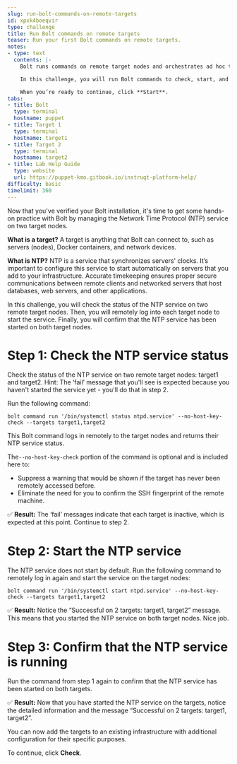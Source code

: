 ```yaml
---
slug: run-bolt-commands-on-remote-targets
id: xpxk4boeqvir
type: challenge
title: Run Bolt commands on remote targets
teaser: Run your first Bolt commands on remote targets.
notes:
- type: text
  contents: |-
    Bolt runs commands on remote target nodes and orchestrates ad hoc tasks across your server infrastructure.

    In this challenge, you will run Bolt commands to check, start, and verify the Network Time Protocol (NTP) service on two target nodes.

    When you’re ready to continue, click **Start**.
tabs:
- title: Bolt
  type: terminal
  hostname: puppet
- title: Target 1
  type: terminal
  hostname: target1
- title: Target 2
  type: terminal
  hostname: target2
- title: Lab Help Guide
  type: website
  url: https://puppet-kmo.gitbook.io/instruqt-platform-help/
difficulty: basic
timelimit: 360
---
```

Now that you've verified your Bolt installation, it's time to get some hands-on practice with Bolt by managing the Network Time Protocol (NTP) service on two target nodes.

**What is a target?**
A target is anything that Bolt can connect to, such as servers (nodes), Docker containers, and network devices.

**What is NTP?**
NTP is a service that synchronizes servers' clocks. It’s important to configure this service to start automatically on servers that you add to your infrastructure. Accurate timekeeping ensures proper secure communications between remote clients and networked servers that host databases, web servers, and other applications.

In this challenge, you will check the status of the NTP service on two remote target nodes. Then, you will remotely log into each target node to start the service. Finally, you will confirm that the NTP service has been started on both target nodes.

# Step 1: Check the NTP service status
Check the status of the NTP service on two remote target nodes: target1 and target2. Hint: The ‘fail’ message that you'll see is expected because you haven't started the service yet - you'll do that in step 2.

Run the following command:
```
bolt command run '/bin/systemctl status ntpd.service' --no-host-key-check --targets target1,target2
```

This Bolt command logs in remotely to the target nodes and returns their NTP service status.

The`--no-host-key-check` portion of the command is optional and is included here to:
- Suppress a warning that would be shown if the target has never been remotely accessed before.
- Eliminate the need for you to confirm the SSH fingerprint of the remote machine.

✅ **Result:**
The ‘fail’ messages indicate that each target is inactive, which is expected at this point. Continue to step 2.


# Step 2: Start the NTP service
The NTP service does not start by default. Run the following command to remotely log in again and start the service on the target nodes:
```
bolt command run '/bin/systemctl start ntpd.service' --no-host-key-check --targets target1,target2
```

✅ **Result:** Notice the “Successful on 2 targets: target1, target2” message. This means that you started the NTP service on both target nodes. Nice job.

# Step 3: Confirm that the NTP service is running
Run the command from step 1 again to confirm that the NTP service has been started on both targets.

✅ **Result:** Now that you have started the NTP service on the targets, notice the detailed information and the message “Successful on 2 targets: target1, target2”.

You can now add the targets to an existing infrastructure with additional configuration for their specific purposes.

To continue, click **Check**.